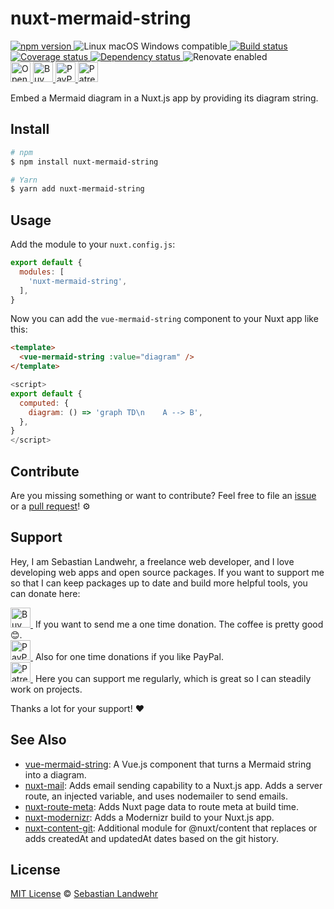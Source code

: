 <!-- TITLE/ -->
# nuxt-mermaid-string
<!-- /TITLE -->

<!-- BADGES/ -->
  <p>
    <a href="https://npmjs.org/package/nuxt-mermaid-string">
      <img
        src="https://img.shields.io/npm/v/nuxt-mermaid-string.svg"
        alt="npm version"
      >
    </a><img src="https://img.shields.io/badge/os-linux%20%7C%C2%A0macos%20%7C%C2%A0windows-blue" alt="Linux macOS Windows compatible"><a href="https://github.com/dword-design/nuxt-mermaid-string/actions">
      <img
        src="https://github.com/dword-design/nuxt-mermaid-string/workflows/build/badge.svg"
        alt="Build status"
      >
    </a><a href="https://codecov.io/gh/dword-design/nuxt-mermaid-string">
      <img
        src="https://codecov.io/gh/dword-design/nuxt-mermaid-string/branch/master/graph/badge.svg"
        alt="Coverage status"
      >
    </a><a href="https://david-dm.org/dword-design/nuxt-mermaid-string">
      <img src="https://img.shields.io/david/dword-design/nuxt-mermaid-string" alt="Dependency status">
    </a><img src="https://img.shields.io/badge/renovate-enabled-brightgreen" alt="Renovate enabled"><br/><a href="https://gitpod.io/#https://github.com/dword-design/nuxt-mermaid-string">
      <img
        src="https://gitpod.io/button/open-in-gitpod.svg"
        alt="Open in Gitpod"
        height="32"
      >
    </a><a href="https://www.buymeacoffee.com/dword">
      <img
        src="https://www.buymeacoffee.com/assets/img/guidelines/download-assets-sm-2.svg"
        alt="Buy Me a Coffee"
        height="32"
      >
    </a><a href="https://paypal.me/SebastianLandwehr">
      <img
        src="https://sebastianlandwehr.com/images/paypal.svg"
        alt="PayPal"
        height="32"
      >
    </a><a href="https://www.patreon.com/dworddesign">
      <img
        src="https://sebastianlandwehr.com/images/patreon.svg"
        alt="Patreon"
        height="32"
      >
    </a>
</p>
<!-- /BADGES -->

<!-- DESCRIPTION/ -->
Embed a Mermaid diagram in a Nuxt.js app by providing its diagram string.
<!-- /DESCRIPTION -->

<!-- INSTALL/ -->
## Install

```bash
# npm
$ npm install nuxt-mermaid-string

# Yarn
$ yarn add nuxt-mermaid-string
```
<!-- /INSTALL -->

## Usage

Add the module to your `nuxt.config.js`:

```js
export default {
  modules: [
    'nuxt-mermaid-string',
  ],
}
```

Now you can add the `vue-mermaid-string` component to your Nuxt app like this:

```html
<template>
  <vue-mermaid-string :value="diagram" />
</template>
```

```js
<script>
export default {
  computed: {
    diagram: () => 'graph TD\n    A --> B',
  },
}
</script>
```

<!-- LICENSE/ -->
## Contribute

Are you missing something or want to contribute? Feel free to file an [issue](https://github.com/dword-design/nuxt-mermaid-string/issues) or a [pull request](https://github.com/dword-design/nuxt-mermaid-string/pulls)! ⚙️

## Support

Hey, I am Sebastian Landwehr, a freelance web developer, and I love developing web apps and open source packages. If you want to support me so that I can keep packages up to date and build more helpful tools, you can donate here:

<p>
  <a href="https://www.buymeacoffee.com/dword">
    <img
      src="https://www.buymeacoffee.com/assets/img/guidelines/download-assets-sm-2.svg"
      alt="Buy Me a Coffee"
      height="32"
    >
  </a>&nbsp;If you want to send me a one time donation. The coffee is pretty good 😊.<br/>
  <a href="https://paypal.me/SebastianLandwehr">
    <img
      src="https://sebastianlandwehr.com/images/paypal.svg"
      alt="PayPal"
      height="32"
    >
  </a>&nbsp;Also for one time donations if you like PayPal.<br/>
  <a href="https://www.patreon.com/dworddesign">
    <img
      src="https://sebastianlandwehr.com/images/patreon.svg"
      alt="Patreon"
      height="32"
    >
  </a>&nbsp;Here you can support me regularly, which is great so I can steadily work on projects.
</p>

Thanks a lot for your support! ❤️

## See Also

* [vue-mermaid-string](https://github.com/dword-design/vue-mermaid-string): A Vue.js component that turns a Mermaid string into a diagram.
* [nuxt-mail](https://github.com/dword-design/nuxt-mail): Adds email sending capability to a Nuxt.js app. Adds a server route, an injected variable, and uses nodemailer to send emails.
* [nuxt-route-meta](https://github.com/dword-design/nuxt-route-meta): Adds Nuxt page data to route meta at build time.
* [nuxt-modernizr](https://github.com/dword-design/nuxt-modernizr): Adds a Modernizr build to your Nuxt.js app.
* [nuxt-content-git](https://github.com/dword-design/nuxt-content-git): Additional module for @nuxt/content that replaces or adds createdAt and updatedAt dates based on the git history.

## License

[MIT License](https://opensource.org/licenses/MIT) © [Sebastian Landwehr](https://sebastianlandwehr.com)
<!-- /LICENSE -->
